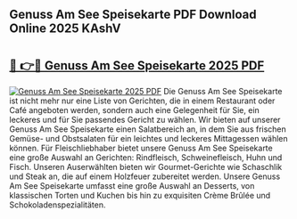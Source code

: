 ## Genuss Am See Speisekarte PDF Download Online 2025 KAshV

# <h2><a href="http://gc8gbc.nevu.top/?p=Genuss+Am+See+Speisekarte">🔗 👉🔴 Genuss Am See Speisekarte 2025 PDF</a></h2>

[![Genuss Am See Speisekarte 2025 PDF](https://i.imgur.com/dBaPXMq.png)](http://gc8gbc.nevu.top/?p=Genuss+Am+See+Speisekarte)
Die Genuss Am See Speisekarte ist nicht mehr nur eine Liste von Gerichten, die in einem Restaurant oder Café angeboten werden, sondern auch eine Gelegenheit für Sie, ein leckeres und für Sie passendes Gericht zu wählen. Wir bieten auf unserer Genuss Am See Speisekarte einen Salatbereich an, in dem Sie aus frischen Gemüse- und Obstsalaten für ein leichtes und leckeres Mittagessen wählen können. Für Fleischliebhaber bietet unsere Genuss Am See Speisekarte eine große Auswahl an Gerichten: Rindfleisch, Schweinefleisch, Huhn und Fisch. Unseren Auserwählten bieten wir Gourmet-Gerichte wie Schaschlik und Steak an, die auf einem Holzfeuer zubereitet werden. Unsere Genuss Am See Speisekarte umfasst eine große Auswahl an Desserts, von klassischen Torten und Kuchen bis hin zu exquisiten Crème Brûlée und Schokoladenspezialitäten.
